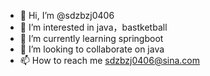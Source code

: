 - 👋 Hi, I’m @sdzbzj0406
- 👀 I’m interested in java，bastketball
- 🌱 I’m currently learning springboot
- 💞️ I’m looking to collaborate on java
- 📫 How to reach me sdzbzj0406@sina.com

<!---
sdzbzj0406/sdzbzj0406 is a ✨ special ✨ repository because its `README.md` (this file) appears on your GitHub profile.
You can click the Preview link to take a look at your changes.
--->
